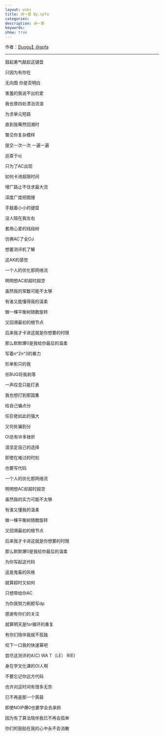```yaml
---
layout: wiki
title: 诗一首 By.spfa
categories: 
description: 诗一首
keywords: 
show: true
---
```

作者：[【luogu】@spfa](https://www.luogu.org/space/show?uid=17850)

---

鼓起勇气敲起这键盘

只因为有你在

无向图 你是否明白

害羞的我说不出的爱

我也曾四处漂泊流浪

为求单元短路

直到我蓦然回溯时

暼见你复杂模样

提交一次一次 一遍一遍

巡查于oj

只为了AC出现

如何卡进超限时间

增广路止不住求最大流

深度广度把图搜

手敲着小小的键盘

没人陪在我左右

套用心爱的线段树

仿佛AC了全OJ

想要测评机了解

这AK的感觉

一个人的优化那网络流

明明想AC却超时超空

虽然我的常数可能不太够

有谁又能懂得我的温柔

做一棵平衡树随数旋转

又回溯最初的根节点

后来我才卡进这就是你想要的时限

那么默默爆0是我给你最后的温柔

写着n^2n^3的暴力

形单影只的我

任BUG将我剥落

一声叹息只能打表

我也想打到那国集

给自己骗点分

任巨佬如此的强大

又何处骗到分

OI总有许多挫折

请坚定自己的选择

即使在难过的时刻

也要写代码

一个人的优化那网络流

明明想AC却超时超空

虽然我的实力可能不太够

有谁又懂我的温柔

做一棵平衡树随数旋转

又回溯最初的根节点

后来我才卡进这就是你想要的时限

那么默默爆0是我给你最后的温柔

为你写起这代码

这是鬼畜的风格

就算超时又如何

只想带给你AC

为你我努力刷题写dp

感谢有你们的关注

就算明天是for循环的重复

有你们陪伴我就不孤独

咬下一口我的快速幂吧

尝尽这测评的A(C) WA T（LE） R(E)

身在学文化课的OI人啊

不要忘记你远方代码

也许对这时间有很多无奈

已不再是那一个蒟蒻

即使NOIP爆0也要学会去承担

因为有了算法陪伴我已不再会孤单

你们的鼓励在我的心中永不会消散
